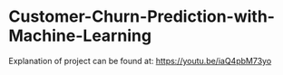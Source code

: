# Customer-Churn-Prediction-with-Machine-Learning
Explanation of project can be found at: https://youtu.be/iaQ4pbM73yo
